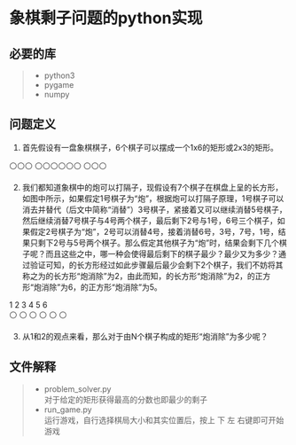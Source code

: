 # 象棋剩子问题的python实现 

## 必要的库
> * python3
> * pygame
> * numpy

## 问题定义
1. 首先假设有一盘象棋棋子，6个棋子可以摆成一个1x6的矩形或2x3的矩形。  

⚪⚪⚪                                   ⚪⚪⚪⚪⚪⚪
⚪⚪⚪

2. 我们都知道象棋中的炮可以打隔子，现假设有7个棋子在棋盘上呈的长方形，如图中所示，如果假定1号棋子为“炮”，根据炮可以打隔子原理，1号棋子可以消去并替代（后文中简称“消替”）3号棋子，紧接着又可以继续消替5号棋子，然后继续消替7号棋子与4号两个棋子，最后剩下2号与1号，6号三个棋子，如果假定2号棋子为“炮”，2号可以消替4号，接着消替6号，3号，7号，1号，结果只剩下2号与5号两个棋子。那么假定其他棋子为“炮”时，结果会剩下几个棋子呢？而且这些之中，哪一种会使得最后剩下的棋子最少？最少又为多少？通过验证可知，的长方形经过如此步骤最后最少会剩下2个棋子，我们不妨将其称之为的长方形“炮消除”为2，由此而知，的长方形“炮消除”为2，的正方形“炮消除”为6，的正方形“炮消除”为5。
 
 1  2  3  4  5  6   
⚪ ⚪ ⚪ ⚪ ⚪ ⚪

3. 从1和2的观点来看，那么对于由N个棋子构成的矩形“炮消除”为多少呢？

## 文件解释
> * problem_solver.py  
  对于给定的矩形获得最高的分数也即最少的剩子  
> * run_game.py  
  运行游戏，自行选择棋局大小和其实位置后，按上 下 左 右键即可开始游戏
